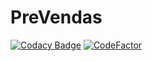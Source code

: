 # PreVendas

[![Codacy Badge](https://api.codacy.com/project/badge/Grade/4e2e6c62a6fa4748aa91199a27582ff6)](https://app.codacy.com/gh/flpoli/YAD188-G13-EasySales?utm_source=github.com&utm_medium=referral&utm_content=flpoli/YAD188-G13-EasySales&utm_campaign=Badge_Grade_Settings)
[![CodeFactor](https://www.codefactor.io/repository/github/flpoli/prevendas/badge)](https://www.codefactor.io/repository/github/flpoli/prevendas)
